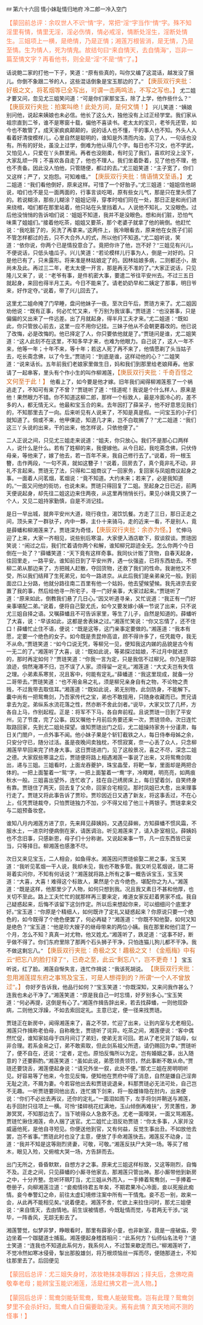 <font face="黑体">
## 第六十六回 情小妹耻情归地府 冷二郎一冷入空门

<font face="楷体" color=Coral size=3>【蒙回前总评：余叹世人不识“情”字，常把“淫”字当作“情”字。殊不知淫里有情，情里无淫，淫必伤情，情必戒淫，情断处淫生，淫断处情生。三姐项上一横，是绝情，乃是正情；湘莲万根皆消，是无情，乃是至情。生为情人，死为情鬼。故结句曰“来自情天，去自情海”，岂非一篇至情文字？再看他书，则全是“淫”不是“情”了。】</font>

话说鲍二家的打他一下子，笑道：“原有些真的，叫你又编了这混话，越发没了捆儿。你倒不象跟二爷的人，这些混话倒象是宝玉那边的了。” <font face="楷体" color=Chocolate size=3>【庚辰双行夹批：好极之文，将茗烟等已全写出，可谓一击两鸣法，不写之写也。】</font> 尤二姐才要又问，忽见尤三姐笑问道：“可是你们家那宝玉，除了上学，他作些什么？” <font face="楷体" color=Chocolate size=3>【庚辰双行夹批：拍案叫绝！此处方问，是何文情！】</font> 兴儿笑道：“姨娘别问他，说起来姨娘也未必信。他长了这么大，独他没有上过正经学堂。我们家从祖宗直到二爷，谁不是寒窗十载，偏他不喜读书。老太太的宝贝，老爷先还管，如今也不敢管了。成天家疯疯颠颠的，说的话人也不懂，干的事人也不知。外头人人看着好清俊模样儿，心里自然是聪明的，谁知是外清而内浊，见了人，一句话也没有。所有的好处，虽没上过学，倒难为他认得几个字。每日也不习文，也不学武，又怕见人，只爱在丫头群里闹。再者也没刚柔，有时见了我们，喜欢时没上没下，大家乱顽一阵；不喜欢各自走了，他也不理人。我们坐着卧着，见了他也不理，他也不责备。因此没人怕他，只管随便，都过的去。”尤三姐笑道：“主子宽了，你们又这样；严了，又抱怨。可知难缠。” <font face="楷体" color=Chocolate size=3>【庚辰双行夹批：情语情文至语。】</font> 尤二姐道：“我们看他倒好，原来这样。可惜了一个好胎子。”尤三姐道：“姐姐信他胡说，咱们也不是见一面两面的，行事言谈吃喝，原有些女儿气，那是只在里头惯了的。若说糊涂，那些儿糊涂？姐姐记得，穿孝时咱们同在一处，那日正是和尚们进来绕棺，咱们都在那里站着，他只站在头里挡着人。人说他不知礼，又没眼色。过后他没悄悄的告诉咱们说：‘姐姐不知道，我并不是没眼色。想和尚们脏，恐怕气味熏了姐姐们。”接着他吃茶，姐姐又要茶，那个老婆子就拿了他的碗倒。他赶忙说：“我吃脏了的，另洗了再拿来。’这两件上，我冷眼看去，原来他在女孩子们前不管怎样都过的去，只不大合外人的式，所以他们不知道。”尤二姐听说，笑道：“依你说，你两个已是情投意合了。竟把你许了他，岂不好？”三姐见有兴儿，不便说话，只低头嗑瓜子。兴儿笑道：“若论模样儿行事为人，倒是一对好的。只是他已有了，只未露形。将来准是林姑娘定了的。因林姑娘多病，二则都还小，故尚未及此。再过三二年，老太太便一开言，那是再无不准的了。”大家正说话，只见隆儿又来了，说：“老爷有事，是件机密大事，要遣二爷往平安州去。不过三五日就起身，来回也得半月工夫。今日不能来了。请老奶奶早和二姨定了那事，明日爷来，好作定夺。”说着，带了兴儿回去了。

这里尤二姐命掩了门早睡，盘问他妹子一夜。至次日午后，贾琏方来了。尤二姐因劝他说：“既有正事，何必忙忙又来，千万别为我误事。”贾琏道：“也没甚事，只是偏偏的又出来了一件远差。出了月就起身，得半月工夫才来。”尤二姐道：“既如此，你只管放心前去，这里一应不用你记挂。三妹子他从不会朝更暮改的。他已说了改悔，必是改悔的。他已择定了人，你只要依他就是了。”贾琏问是谁，尤二姐笑道：“这人此刻不在这里，不知多早才来，也难为他眼力。自己说了，这人一年不来，他等一年；十年不来，等十年；若这人死了再不来了，他情愿剃了头当姑子去，吃长斋念佛，以了今生。”贾琏问：“到底是谁，这样动他的心？”二姐笑道：“说来话长。五年前我们老娘家里做生日，妈和我们到那里给老娘拜寿。他家请了一起串客，里头有个作小生的叫作柳湘莲，<font face="楷体" color=Chocolate size=3>【庚辰双行夹批：千奇百怪之文何至于此！】</font> 他看上了，如今要是他才嫁。旧年我们闻得柳湘莲惹了一个祸逃走了，不知可有来了不曾？”贾琏听了道：“怪道呢！我说是个什么样人，原来是他！果然眼力不错。你不知道这柳二郎，那样一个标致人，最是冷面冷心的，差不多的人，都无情无义。他最和宝玉合的来。去年因打了薛呆子，他不好意思见我们的，不知那里去了一向。后来听见有人说来了，不知是真是假。一问宝玉的小子们就知道了。倘或不来，他甲倮迹，知道几才来，岂不白耽搁了？”尤二姐道：“我们这三丫头说的出来，干的出来，他怎样说，只依他便了。”

二人正说之间，只见尤三姐走来说道：“姐夫，你只放心。我们不是那心口两样人，说什么是什么。若有了姓柳的来，我便嫁他。从今日起，我吃斋念佛，只伏侍母亲，等他来了，嫁了他去，若一百年不来，我自己修行去了。”说着，将一根玉簪，击作两段，“一句不真，就如这簪子！”说着，回房去了，真个竟非礼不动，非礼不言起来。贾琏无了法，只得和二姐商议了一回家务，复回家与凤姐商议起身之事。一面着人问茗烟，茗烟说：“竟不知道。大约未来；若来了，必是我知道的。”一面又问他的街坊，也说未来。贾琏只得回复了二姐。至起身之日已近，前两天便说起身，却先往二姐这边来住两夜，从这里再悄悄长行。果见小妹竟又换了一个人，又见二姐持家勤慎，自是不消记挂。

是日一早出城，就奔平安州大道，晓行夜住，渴饮饥餐。方走了三日，那日正走之间，顶头来了一群驮子，内中一夥，主仆十来骑马，走的近来一看，不是别人，竟是薛蟠和柳湘莲来了。贾琏深为奇怪，<font face="楷体" color=Chocolate size=3>【庚辰双行夹批：余亦为怪。】</font> 忙伸马迎了上来，大家一齐相见，说些别后寒温，大家便入酒店歇下，叙谈叙谈。贾琏因笑说：“闹过之后，我们忙着请你两个和解，谁知柳兄踪迹全无。怎么你两个今日倒在一处了？”薛蟠笑道：“天下竟有这样奇事。我同伙计贩了货物，自春天起身，往回里走，一路平安。谁知前日到了平安州界，遇一伙强盗，已将东西劫去。不想柳二弟从那边来了，方把贼人赶散，夺回货物，还救了我们的性命。我谢他又不受，所以我们结拜了生死弟兄，如今一路进京。从此后我们是亲弟亲兄一般。到前面岔口上分路，他就分路往南二百里有他一个姑妈，他去望候望候。我先进京去安置了我的事，然后给他寻一所宅子，寻一门好亲事，大家过起来。”贾琏听了道：“原来如此，倒教我们悬了几日心。”因又听道寻亲，又忙说道：“我正有一门好亲事堪配二弟。”说着，便将自己娶尤氏，如今又要发嫁小姨一节说了出来，只不说尤三姐自择之语。又嘱薛蟠且不可告诉家里，等生了儿子，自然是知道的。薛蟠听了大喜，说：“早该如此，这都是舍表妹之过。”湘莲忙笑说：“你又忘情了，还不住口！薛蟠忙止住不语，便说：“既是这等，这门亲事定要做的。”湘莲道：“我本有愿，定要一个绝色的女子。如今既是贵昆仲高谊，顾不得许多了，任凭裁夺，我无不从命。”贾琏笑道：“如今口说无凭，等柳兄一见，便知我这内娣的品貌是古今有一无二的了。”湘莲听了大喜，说：“既如此说，等弟探过姑娘，不过月中就进京的，那时再定如何？”贾琏笑道：“你我一言为定，只是我信不过柳兄。你乃是萍踪浪迹，倘然淹滞不归，岂不误了人家。须得留一定礼。”湘莲道：“大丈夫岂有失信之理。小弟素系寒贫，况且客中，何能有定礼。”薛蟠道：“我这里现成，就备一分二哥带去。”贾琏笑道：“也不用金帛之礼，须是柳兄亲身自有之物，不论物之贵贱，不过我带去取信耳。”湘莲道：“既如此说，弟无别物，此剑防身，不能解下。囊中尚有一把鸳鸯剑，乃吾家传代之宝，弟也不敢擅用，只随身收藏而已。贾兄请拿去为定。弟纵系水流花落之性，然亦断不舍此剑者。”说毕，大家又饮了几杯，方各自上马，作别起程。正是：将军不下马，各自奔前程。且说贾琏一日到了平安州，见了节度，完了公事。因又嘱他十月前后务要还来一次，贾琏领命。次日连忙取路回家，先到尤二姐处探望。谁知贾琏出门之后，尤二姐操持家务十分谨肃，每日关门閤户，一点外事不闻。他小妹子果是个斩钉截铁之人，每日侍奉母姊之余，只安分守已，随分过活。虽是夜晚间卖独枕，不惯寂寞，奈一心丢了众人，只念柳湘莲早早回来完了终身大事。这日贾琏进门，见了这般景况，喜之不尽，深念二姐之德。大家叙些寒温之后，贾琏便将路上相遇湘莲一事说了出来，又将鸳鸯剑取出，递与三姐。三姐看时，上面龙吞夔护，珠宝晶莹，将靶一掣，里面却是两把合体的。一把上面錾着一“鸳”字，一把上面錾着一“鸯”字，冷飕飕，明亮亮，如两痕秋水一般。三姐喜出望外，连忙收了，挂在自己绣房床上，每日望着剑，自笑终身有靠。贾琏住了两天，回去复了父命，回家合宅相见。那时凤姐已大愈，出来理事行走了。贾琏又将此事告诉了贾珍。贾珍因近日又遇了新友，将这事丢过，不在心上，任凭贾琏裁夺，只怕贾琏独力不加，少不得又给了他三十两银子。贾琏拿来交与二姐预备妆奁。

谁知八月内湘莲方进了京，先来拜见薛姨妈，又遇见薛蝌，方知薛蟠不惯风霜，不服水土，一进京时便病倒在家，请医调治。听见湘莲来了，请入卧室相见。薛姨妈也不念旧事，只感新恩，母子们十分称谢。又说起亲事一节，凡一应东西皆已妥当，只等择日。柳湘莲也感激不尽。

次日又来见宝玉，二人相会，如鱼得水。湘莲因问贾琏偷娶二房之事，宝玉笑道：“我听见茗烟一干人说，我却未见，我也不敢多管。我又听见茗烟说，琏二哥哥着实问你，不知有何话说？”湘莲就将路上所有之事一概告诉宝玉，宝玉笑道：“大喜，大喜！难得这个标致人，果然是个古今绝色，堪配你之为人。”湘莲道：“既是这样，他那里少了人物，如何只想到我。况且我又素日不甚和他厚，也关切不至此。路上工夫忙忙的就那样再三要来定，难道女家反赶着男家不成。我自己疑惑起来，后悔不该留下这剑作定。所以后来想起你来，可以细细问个底里才好。”宝玉道：“你原是个精细人，如何既许了定礼又疑惑起来？你原说只要一个绝色的，如今既得了个绝色便罢了，何必再疑？”湘莲道：“你既不知他娶，如何又知是绝色？”宝玉道：“他是珍大嫂子的继母带来的两位小姨。我在那里和他们混了一个月，怎么不知？真真一对尤物，他又姓尤。”湘莲听了，跌足道：“这事不好，断乎做不得了。你们东府里除了那两个石头狮子干净，只怕连猫儿狗儿都不干净。我不做这剩忘八。” <font face="楷体" color=Chocolate size=3>【庚辰双行夹批：奇极之文！趣极之文！《金瓶梅》中有云“把忘八的脸打绿了”，已奇之至，此云“剩忘八”，岂不更奇！】</font> 宝玉听说，红了脸。湘莲自惭失言，连忙作揖说：“我该死胡说。 <font face="楷体" color=Chocolate size=3>【庚辰双行夹批：忽用湘莲提东府之事骂及宝玉，可是人想得到的？所谓“一个人不曾放过”。】</font> 你好歹告诉我，他品行如何？”宝玉笑道：“你既深知，又来问我作甚么？连我也未必干净了。”湘莲笑道：“原是我自己一时忘情，好歹别多心。”宝玉笑道：“何必再提，这倒是有心了。”湘莲作揖告辞出来，若去找薛蟠，一则他现卧病，二则他又浮躁，不如去索回定礼。主意已定，便一径来找贾琏。

贾琏正在新房中，闻得湘莲来了，喜之不禁，忙迎了出来，让到内室与尤老相见。湘莲只作揖称老伯母，自称晚生，贾琏听了诧异。吃茶之间，湘莲便说：“客中偶然忙促，谁知家姑母于四月间订了弟妇，使弟无言可回。若从了老兄背了姑母，似非合理。若系金帛之订，弟不敢索取，但此剑系祖父所遗，请仍赐回为幸。”贾琏听了，便不自在，还说：“定者，定也。原怕反悔所以为定。岂有婚姻之事，出入随意的？还要斟酌。”湘莲笑道：“虽如此说，弟愿领责领罚，然此事断不敢从命。”贾琏还要饶舌，湘莲便起身说：“请兄外坐一叙，此处不便。”那尤三姐在房明明听见。好容易等了他来，今忽见反悔，便知他在贾府中得了消息，自然是嫌自己淫奔无耻之流，不屑为妻。今若容他出去和贾琏说退亲，料那贾琏必无法可处，自己岂不无趣。一听贾琏要同他出去，连忙摘下剑来，将一股雌锋隐在肘内，出来便说：“你们不必出去再议，还你的定礼。”一面泪如雨下，左手将剑并鞘送与湘莲，右手回肘只往项上一横。可怜“揉碎桃花红满地，玉山倾倒再难扶”，芳灵蕙性，渺渺冥冥，不知那边去了。当下唬得众人急救不迭。尤老一面嚎哭，一面又骂湘莲。贾琏忙揪住湘莲，命人捆了送官。尤二姐忙止泪反劝贾琏：“你太多事，人家并没威逼他死，是他自寻短见。你便送他到官，又有何益，反觉生事出丑。不如放他去罢，岂不省事。”贾琏此时也没了主意，便放了手命湘莲快去。湘莲反不动身，泣道：“我并不知是这等刚烈贤妻，可敬，可敬。”湘莲反扶尸大哭一场。等买了棺木，眼见入殓，又俯棺大哭一场，方告辞而去。

出门无所之，昏昏默默，自想方才之事。原来尤三姐这样标致，又这等刚烈，自悔不及。正走之间，只见薛蟠的小厮寻他家去，那湘莲只管出神。那小厮带他到新房之中，十分齐整。忽听环珮叮当，尤三姐从外而入，一手捧着鸳鸯剑，一手捧着一卷册子，向柳湘莲泣道：“妾痴情待君五年矣，不期君果冷心冷面，妾以死报此痴情。妾今奉警幻之命，前往太虚幻境修注案中所有一干情鬼。妾不忍一别，故来一会，从此再不能相见矣。”说着便走。湘莲不舍，忙欲上来拉住问时，那尤三姐便说：“来自情天，去由情地。前生误被情惑，今既耻情而觉，与君两无干涉。”说毕，一阵香风，无踪无影去了。

湘莲警觉，似梦非梦，睁眼看时，那里有薛家小童，也非新室，竟是一座破庙，旁边坐着一个跏腿道士捕虱。湘莲便起身稽首相问：“此系何方？仙师仙名法号？”道士笑道：“连我也不知道此系何方，我系何人，不过暂来歇足而已。”柳湘莲听了，不觉冷然如寒冰侵骨，掣出那股雄剑，将万根烦恼丝一挥而尽，便随那道士，不知往那里去了。后回便见

<font face="楷体" color=Coral size=3>【蒙回后总评：尤三姐失身时，浓妆艳抹凌辱群凶；择夫后，念佛吃斋敬奉老母；能辨宝玉能识湘莲，活是红拂文君一流人物。】</font>

<font face="楷体" color=Coral size=3>【蒙回后总评：鸳鸯剑能斩鸳鸯，鸳鸯人能破鸳鸯。岂有此理？鸳鸯剑梦里不会杀奸妇，鸳鸯人白日偏要助淫夫。焉有此情？真天地间不测的怪事！】</font>
</font>